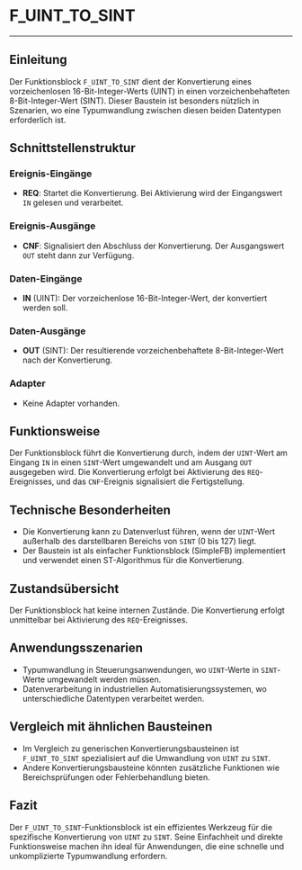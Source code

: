 # F_UINT_TO_SINT

* * * * * * * * * *
## Einleitung
Der Funktionsblock `F_UINT_TO_SINT` dient der Konvertierung eines vorzeichenlosen 16-Bit-Integer-Werts (UINT) in einen vorzeichenbehafteten 8-Bit-Integer-Wert (SINT). Dieser Baustein ist besonders nützlich in Szenarien, wo eine Typumwandlung zwischen diesen beiden Datentypen erforderlich ist.

## Schnittstellenstruktur

### **Ereignis-Eingänge**
- **REQ**: Startet die Konvertierung. Bei Aktivierung wird der Eingangswert `IN` gelesen und verarbeitet.

### **Ereignis-Ausgänge**
- **CNF**: Signalisiert den Abschluss der Konvertierung. Der Ausgangswert `OUT` steht dann zur Verfügung.

### **Daten-Eingänge**
- **IN** (UINT): Der vorzeichenlose 16-Bit-Integer-Wert, der konvertiert werden soll.

### **Daten-Ausgänge**
- **OUT** (SINT): Der resultierende vorzeichenbehaftete 8-Bit-Integer-Wert nach der Konvertierung.

### **Adapter**
- Keine Adapter vorhanden.

## Funktionsweise
Der Funktionsblock führt die Konvertierung durch, indem der `UINT`-Wert am Eingang `IN` in einen `SINT`-Wert umgewandelt und am Ausgang `OUT` ausgegeben wird. Die Konvertierung erfolgt bei Aktivierung des `REQ`-Ereignisses, und das `CNF`-Ereignis signalisiert die Fertigstellung.

## Technische Besonderheiten
- Die Konvertierung kann zu Datenverlust führen, wenn der `UINT`-Wert außerhalb des darstellbaren Bereichs von `SINT` (0 bis 127) liegt.
- Der Baustein ist als einfacher Funktionsblock (SimpleFB) implementiert und verwendet einen ST-Algorithmus für die Konvertierung.

## Zustandsübersicht
Der Funktionsblock hat keine internen Zustände. Die Konvertierung erfolgt unmittelbar bei Aktivierung des `REQ`-Ereignisses.

## Anwendungsszenarien
- Typumwandlung in Steuerungsanwendungen, wo `UINT`-Werte in `SINT`-Werte umgewandelt werden müssen.
- Datenverarbeitung in industriellen Automatisierungssystemen, wo unterschiedliche Datentypen verarbeitet werden.

## Vergleich mit ähnlichen Bausteinen
- Im Vergleich zu generischen Konvertierungsbausteinen ist `F_UINT_TO_SINT` spezialisiert auf die Umwandlung von `UINT` zu `SINT`.
- Andere Konvertierungsbausteine könnten zusätzliche Funktionen wie Bereichsprüfungen oder Fehlerbehandlung bieten.

## Fazit
Der `F_UINT_TO_SINT`-Funktionsblock ist ein effizientes Werkzeug für die spezifische Konvertierung von `UINT` zu `SINT`. Seine Einfachheit und direkte Funktionsweise machen ihn ideal für Anwendungen, die eine schnelle und unkomplizierte Typumwandlung erfordern.